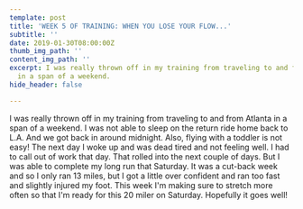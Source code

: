 ```yaml
---
template: post
title: 'WEEK 5 OF TRAINING: WHEN YOU LOSE YOUR FLOW...'
subtitle: ''
date: 2019-01-30T08:00:00Z
thumb_img_path: ''
content_img_path: ''
excerpt: I was really thrown off in my training from traveling to and from Atlanta
  in a span of a weekend.
hide_header: false

---
```

I was really thrown off in my training from traveling to and from Atlanta in a span of a weekend. I was not able to sleep on the return ride home back to L.A. And we got back in around midnight. Also, flying with a toddler is not easy! The next day I woke up and was dead tired and not feeling well. I had to call out of work that day. That rolled into the next couple of days. But I was able to complete my long run that Saturday. It was a cut-back week and so I only ran 13 miles, but I got a little over confident and ran too fast and slightly injured my foot. This week I'm making sure to stretch more often so that I'm ready for this 20 miler on Saturday. Hopefully it goes well!